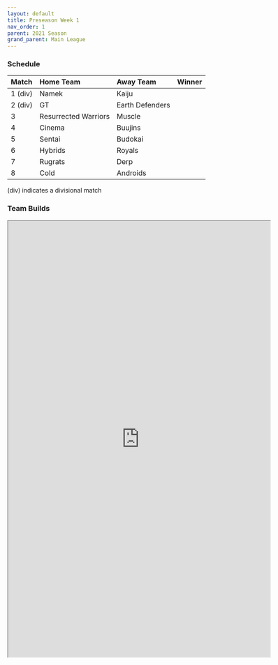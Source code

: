 ```yaml
---
layout: default
title: Preseason Week 1
nav_order: 1
parent: 2021 Season
grand_parent: Main League
---
```

### Schedule

|Match          |  Home Team            | Away Team        | Winner          |
| :-------------| :---------------------| :----------------| :---------------|
| 1 (div)       | Namek                 | Kaiju            |         |
| 2 (div)       |  GT                   | Earth Defenders  |          |
| 3             | Resurrected Warriors  | Muscle           |           |
| 4             | Cinema                | Buujins          |            |
| 5             | Sentai                | Budokai          |  |
| 6             | Hybrids               | Royals           |             |
| 7             | Rugrats               | Derp             |  | 
| 8             | Cold                  | Androids         |     |

(div) indicates a divisional match

### Team Builds

<iframe width=600 height=1000 scrolling="yes" src="https://docs.google.com/document/d/e/2PACX-1vS8cfRZ7oKcJMj0LOoPIBmzsjGqjZg_XJn6SSdBrHSs9rOLDK-bBDvP7FW1x6vh0TLbu7WJeznxePGy/pub?embedded=true"></iframe>
	 	 	 	 	 	 	 